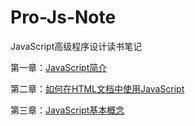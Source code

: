 # Pro-Js-Note

JavaScript高级程序设计读书笔记

第一章：[JavaScript简介](https://github.com/ZZsimon/Pro-Js-Note/tree/master/chapter01_intro)

第二章：[如何在HTML文档中使用JavaScript](https://github.com/ZZsimon/Pro-Js-Note/tree/master/chapter02_useJs)

第三章：[JavaScript基本概念](https://github.com/ZZsimon/Pro-Js-Note/tree/master/chapter03_basicConcepts)